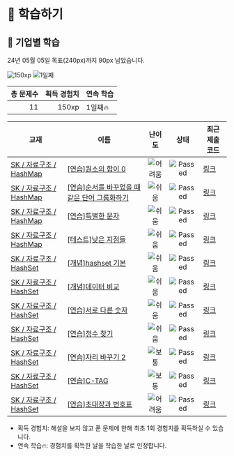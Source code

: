 # 📖 학습하기

## 🚀 기업별 학습
24년 05월 05일 목표(240px)까지 90px 남았습니다.

![150xp](https://img.shields.io/badge/EXP-150xp-%235cb85c.svg?for-the-badge)
![1일째](https://img.shields.io/badge/연속학습-1일째-%23E34F26.svg?for-the-badge)

|총 문제수|획득 경험치|연속 학습|
|---:|---:|---|
11|150xp|1일째🔥|

|교재|이름|난이도|상태|최근 제출 코드|
|---|---|:---:|:---:|---|
|[SK / 자료구조 / HashMap](https://www.codetree.ai/missions?missionId=18)|[[연습]원소의 합이 0](https://www.codetree.ai/missions/18/problems/the-sum-of-the-elements-is-0)|![어려움][hard]|![Passed][passed]|[링크](https://github.com/engineerjkk/codetree-TILs/blob/main/240505/%EC%9B%90%EC%86%8C%EC%9D%98%20%ED%95%A9%EC%9D%B4%200/the-sum-of-the-elements-is-0.py)|
|[SK / 자료구조 / HashMap](https://www.codetree.ai/missions?missionId=18)|[[연습]순서를 바꾸었을 때 같은 단어 그룹화하기](https://www.codetree.ai/missions/18/problems/group-same-word)|![쉬움][easy]|![Passed][passed]|[링크](https://github.com/engineerjkk/codetree-TILs/blob/main/240505/%EC%88%9C%EC%84%9C%EB%A5%BC%20%EB%B0%94%EA%BE%B8%EC%97%88%EC%9D%84%20%EB%95%8C%20%EA%B0%99%EC%9D%80%20%EB%8B%A8%EC%96%B4%20%EA%B7%B8%EB%A3%B9%ED%99%94%ED%95%98%EA%B8%B0/group-same-word.py)|
|[SK / 자료구조 / HashMap](https://www.codetree.ai/missions?missionId=18)|[[연습]특별한 문자](https://www.codetree.ai/missions/18/problems/special-character)|![쉬움][easy]|![Passed][passed]|[링크](https://github.com/engineerjkk/codetree-TILs/blob/main/240505/%ED%8A%B9%EB%B3%84%ED%95%9C%20%EB%AC%B8%EC%9E%90/special-character.py)|
|[SK / 자료구조 / HashMap](https://www.codetree.ai/missions?missionId=18)|[[테스트]낮은 지점들](https://www.codetree.ai/missions/18/problems/lowest-points)|![쉬움][easy]|![Passed][passed]|[링크](https://github.com/engineerjkk/codetree-TILs/blob/main/240505/%EB%82%AE%EC%9D%80%20%EC%A7%80%EC%A0%90%EB%93%A4/lowest-points.py)|
|[SK / 자료구조 / HashSet](https://www.codetree.ai/missions?missionId=18)|[[개념]hashset 기본](https://www.codetree.ai/missions/18/problems/hashset-basic)|![쉬움][easy]|![Passed][passed]|[링크](https://github.com/engineerjkk/codetree-TILs/blob/main/240505/hashset%20%EA%B8%B0%EB%B3%B8/hashset-basic.py)|
|[SK / 자료구조 / HashSet](https://www.codetree.ai/missions?missionId=18)|[[개념]데이터 비교](https://www.codetree.ai/missions/18/problems/data-comparison)|![쉬움][easy]|![Passed][passed]|[링크](https://github.com/engineerjkk/codetree-TILs/blob/main/240505/%EB%8D%B0%EC%9D%B4%ED%84%B0%20%EB%B9%84%EA%B5%90/data-comparison.py)|
|[SK / 자료구조 / HashSet](https://www.codetree.ai/missions?missionId=18)|[[연습]서로 다른 숫자](https://www.codetree.ai/missions/18/problems/distinct-numbers)|![쉬움][easy]|![Passed][passed]|[링크](https://github.com/engineerjkk/codetree-TILs/blob/main/240505/%EC%84%9C%EB%A1%9C%20%EB%8B%A4%EB%A5%B8%20%EC%88%AB%EC%9E%90/distinct-numbers.py)|
|[SK / 자료구조 / HashSet](https://www.codetree.ai/missions?missionId=18)|[[연습]정수 찾기](https://www.codetree.ai/missions/18/problems/find-an-integer)|![쉬움][easy]|![Passed][passed]|[링크](https://github.com/engineerjkk/codetree-TILs/blob/main/240505/%EC%A0%95%EC%88%98%20%EC%B0%BE%EA%B8%B0/find-an-integer.py)|
|[SK / 자료구조 / HashSet](https://www.codetree.ai/missions?missionId=18)|[[연습]자리 바꾸기 2](https://www.codetree.ai/missions/18/problems/changing-seats-2)|![보통][medium]|![Passed][passed]|[링크](https://github.com/engineerjkk/codetree-TILs/blob/main/240505/%EC%9E%90%EB%A6%AC%20%EB%B0%94%EA%BE%B8%EA%B8%B0%202/changing-seats-2.py)|
|[SK / 자료구조 / HashSet](https://www.codetree.ai/missions?missionId=18)|[[연습]C-TAG](https://www.codetree.ai/missions/18/problems/c-tag)|![보통][medium]|![Passed][passed]|[링크](https://github.com/engineerjkk/codetree-TILs/blob/main/240505/C-TAG/c-tag.py)|
|[SK / 자료구조 / HashSet](https://www.codetree.ai/missions?missionId=18)|[[연습]초대장과 번호표](https://www.codetree.ai/missions/18/problems/invitation-and-number-tag)|![어려움][hard]|![Passed][passed]|[링크](https://github.com/engineerjkk/codetree-TILs/blob/main/240505/%EC%B4%88%EB%8C%80%EC%9E%A5%EA%B3%BC%20%EB%B2%88%ED%98%B8%ED%91%9C/invitation-and-number-tag.py)|


* 획득 경험치: 해설을 보지 않고 푼 문제에 한해 최초 1회 경험치를 획득하실 수 있습니다.
* 연속 학습🔥: 경험치를 획득한 날을 학습한 날로 인정합니다.










[b5]: https://img.shields.io/badge/Bronze_5-%235D3E31.svg
[b4]: https://img.shields.io/badge/Bronze_4-%235D3E31.svg
[b3]: https://img.shields.io/badge/Bronze_3-%235D3E31.svg
[b2]: https://img.shields.io/badge/Bronze_2-%235D3E31.svg
[b1]: https://img.shields.io/badge/Bronze_1-%235D3E31.svg
[s5]: https://img.shields.io/badge/Silver_5-%23394960.svg
[s4]: https://img.shields.io/badge/Silver_4-%23394960.svg
[s3]: https://img.shields.io/badge/Silver_3-%23394960.svg
[s2]: https://img.shields.io/badge/Silver_2-%23394960.svg
[s1]: https://img.shields.io/badge/Silver_1-%23394960.svg
[g5]: https://img.shields.io/badge/Gold_5-%23FFC433.svg
[g4]: https://img.shields.io/badge/Gold_4-%23FFC433.svg
[g3]: https://img.shields.io/badge/Gold_3-%23FFC433.svg
[g2]: https://img.shields.io/badge/Gold_2-%23FFC433.svg
[g1]: https://img.shields.io/badge/Gold_1-%23FFC433.svg
[p5]: https://img.shields.io/badge/Platinum_5-%2376DDD8.svg
[p4]: https://img.shields.io/badge/Platinum_4-%2376DDD8.svg
[p3]: https://img.shields.io/badge/Platinum_3-%2376DDD8.svg
[p2]: https://img.shields.io/badge/Platinum_2-%2376DDD8.svg
[p1]: https://img.shields.io/badge/Platinum_1-%2376DDD8.svg
[passed]: https://img.shields.io/badge/Passed-%23009D27.svg
[failed]: https://img.shields.io/badge/Failed-%23D24D57.svg
[easy]: https://img.shields.io/badge/쉬움-%235cb85c.svg?for-the-badge
[medium]: https://img.shields.io/badge/보통-%23FFC433.svg?for-the-badge
[hard]: https://img.shields.io/badge/어려움-%23D24D57.svg?for-the-badge